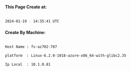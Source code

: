 
   
#### This Page Create at:

```bash

2024-01-19 - 14:35:41 UTC

```

#### Create By Machine:

```bash

Host Name : fv-az702-707

platform  : Linux-6.2.0-1018-azure-x86_64-with-glibc2.35

Ip Local  : 10.1.0.81

```

